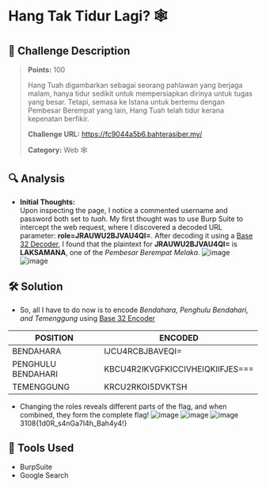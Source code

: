 # Hang Tak Tidur Lagi? 🕸️

## 🧾 Challenge Description
> **Points:** 100   
>  
> Hang Tuah digambarkan sebagai seorang pahlawan yang berjaga malam, hanya tidur sedikit untuk mempersiapkan dirinya untuk tugas yang besar. Tetapi, semasa ke Istana untuk bertemu dengan Pembesar Berempat yang lain, Hang Tuah telah tidur kerana kepenatan berfikir.
>
> **Challenge URL:** https://fc9044a5b6.bahterasiber.my/
>
> **Category:** Web 🕸️
 

## 🔍 Analysis
- **Initial Thoughts:**  
Upon inspecting the page, I notice a commented username and password both set to *tuah*. My first thought was to use Burp Suite to intercept the web request, where I discovered a decoded URL parameter: **role=JRAUWU2BJVAU4QI=**. After decoding it using a [Base 32 Decoder](https://emn178.github.io/online-tools/base32_decode.html), I found that the plaintext for **JRAUWU2BJVAU4QI=** is **LAKSAMANA**, one of the *Pembesar Berempat Melaka*.
![image](https://github.com/user-attachments/assets/56ea84b0-8de0-44bc-a75a-a9092d4126f5)
![image](https://github.com/user-attachments/assets/2791d189-3c35-4ecd-83f9-a72b50f8b38a)


## 🛠️ Solution
- So, all I have to do now is to encode *Bendahara, Penghulu Bendahari, and Temenggung* using [Base 32 Encoder](https://cryptii.com/pipes/base32)
  
| POSITION   | ENCODED   | 
|-------------|-------------|
| BENDAHARA | IJCU4RCBJBAVEQI= | 
|PENGHULU BENDAHARI | KBCU4R2IKVGFKICCIVHEIQKIIFJES=== | 
| TEMENGGUNG | KRCU2RKOI5DVKTSH | 

- Changing the roles reveals different parts of the flag, and when combined, they form the complete flag!
![image](https://github.com/user-attachments/assets/df11c6bf-db5a-40de-aa10-f87911c8af2c)
![image](https://github.com/user-attachments/assets/7d27f832-9f34-4ed4-8268-2a8d7f604c42)
![image](https://github.com/user-attachments/assets/9d77cf25-65e6-4049-b431-22a8b18cbe94)
3108{1d0R_s4nGa7l4h_Bah4y4!}

## 🧰 Tools Used
- BurpSuite
- Google Search


